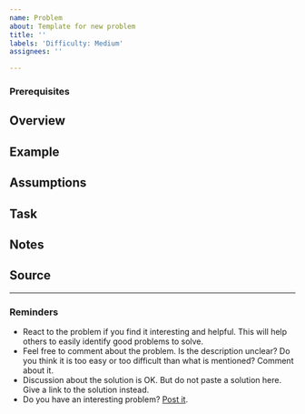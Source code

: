 ```yaml
---
name: Problem
about: Template for new problem
title: ''
labels: 'Difficulty: Medium'
assignees: ''

---
```


<!-- 
The HTML comment like this is for guidlines to editor/creator of a problem. 
Please do not remove any such comments unless you created it.

**Use Labels**
There are five difficulty levels: very easy, easy, medium, hard, very hard. Mention exactly one that represents the difficulty level of your problem.
There are some labels representing topics, example - Design Patterns, SOLID, refactoring and more. Use any number of such labels that is related to your problem.
Using correct labels will help people finding the problem they need easily.
-->
### Prerequisites
<!-- 
If solving this problem requires solution of other problems beforehand, mention them here.
Remove this section is not required.
-->

## Overview
<!-- 
Give a overview of the problem.
This section is mandatory
-->

## Example
<!-- 
Give some examples of scenario for better understanding.
Try to use specific names and numbers.
Bad example: Age of person 1 is x
Good example: Age of Fatema is 30 years

This section is highly recommended, but not mandatory.
-->

## Assumptions
<!-- 
If there are some assumption that the solver should have, mention here.
This section is optional.
-->

## Task
<!-- 
Specifically mention what to do.
This section is mandatory.
-->

## Notes
<!-- 
Is there something else you need so say? Anything!
This section is optional.
-->

## Source
<!-- 
Did you collect the problem from another source? Please mention with link if possible.
This section is optional.
-->

---
<!-- Leave this part as it is -->
### Reminders
* React to the problem if you find it interesting and helpful. This will help others to easily identify good problems to solve.
* Feel free to comment about the problem. Is the description unclear? Do you think it is too easy or too difficult than what is mentioned? Comment about it.
* Discussion about the solution is OK. But do not paste a solution here. Give a link to the solution instead.
* Do you have an interesting problem? [Post it](https://github.com/iut-cse/oo-problem-catalog/issues/new).
